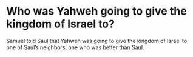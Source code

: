 # Who was Yahweh going to give the kingdom of Israel to?

Samuel told Saul that Yahweh was going to give the kingdom of Israel to one of Saul’s neighbors, one who was better than Saul.
